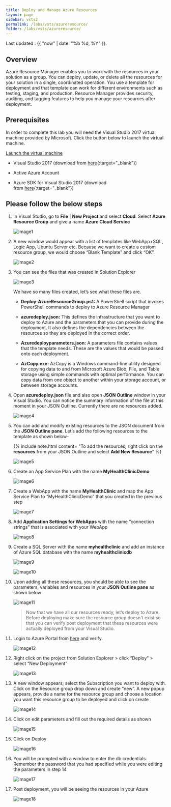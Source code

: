 ```yaml
---
title: Deploy and Manage Azure Resources
layout: page
sidebar: vsts2
permalink: /labs/vsts/azureresource/
folder: /labs/vsts/azureresource/
---
```


Last updated : {{ "now" | date: "%b %d, %Y" }}.

## Overview

Azure Resource Manager enables you to work with the resources in your solution as a group. You can deploy, update, or delete all the resources for your solution in a single, coordinated operation. You use a template for deployment and that template can work for different environments such as testing, staging, and production. Resource Manager provides security, auditing, and tagging features to help you manage your resources after deployment.

## Prerequisites

In order to complete this lab you will need the Visual Studio 2017 virtual machine provided by Microsoft. Click the button below to launch the virtual machine.

<a href="" class="launch-hol" role="button" target="_blank"><span class="lab-details">Launch the virtual machine</span></a>

- Visual Studio 2017 (download from [here](https://www.visualstudio.com/downloads/){:target="_blank"})

- Active Azure Account

- Azure SDK for Visual Studio 2017 (download from [here](https://azure.microsoft.com/en-in/downloads/){:target="_blank"})

## Please follow the below steps

1. In Visual Studio, go to **File** \| **New Project** and select **Cloud**. Select **Azure Resource Group** and give a name **Azure Cloud Service**

    ![image1](images/image1.png)

1. A new window would appear with a list of templates like WebApp+SQL, Logic App, Ubuntu Server etc. Because we want to create a custom resource group, we would choose “Blank Template” and click “OK”.

    ![image2](images/image2.png)

1. You can see the files that was created in Solution Explorer

    ![image3](images/image3.png)

    We have so many files created, let’s see what these files are.

    - **Deploy-AzureResourceGroup.ps1:** A PowerShell script that invokes PowerShell commands to deploy to Azure Resource Manager

    - **azuredeploy.json:** This defines the infrastructure that you want to deploy to Azure and the parameters that you can provide during the deployment. It also defines the dependencies between the resources so they are deployed in the correct order.

    - **Azuredeployparameters.json:** A parameters file contains values that the template needs. These are the values that would be passed onto each deployment.

    - **AzCopy.exe:** AzCopy is a Windows command-line utility designed for copying data to and from Microsoft Azure Blob, File, and Table storage using simple commands with optimal performance. You can copy data from one object to another within your storage account, or between storage accounts.

1. Open **azuredeploy.json** file and also open **JSON Outline** window in your Visual Studio. You can notice the summary information of the file at this moment in your JSON Outline. Currently there are no resources added.

   ![image4](images/image4.png)

1. You can add and modify existing resources to the JSON document from the **JSON Outline pane**. Let’s add the following resources to the template as shown below-

   {% include note.html content= "To add the resources, right click on the **resources** from your JSON Outline and select **Add New Resource**" %}

   ![image5](images/image5.png)

1. Create an App Service Plan with the name **MyHealthClinicDemo**

   ![image6](images/image6.png)

1. Create a WebApp with the name **MyHealthClinic** and map the App Service Plan to “MyHealthClinicDemo” that you created in                    the previous step

   ![image7](images/image7.png)

1. Add **Application Settings for WebApps** with the name “connection strings” that is associated with your WebApp

   ![image8](images/image8.png)

1. Create a SQL Server with the name **myhealthclinic** and add an instance of Azure SQL database with the name **myhealthclinicdb**

   ![image9](images/image9.png)

   ![image10](images/image10.png)

1. Upon adding all these resources, you should be able to see the parameters, variables and resources in your **JSON Outline pane**  as shown below

    ![image11](images/image11.png)

    >Now that we have all our resources ready, let’s deploy to Azure. Before deploying make sure the resource group doesn't exist so that you can verify post deployment that these resources were actually deployed from your Visual Studio.

1. Login to Azure Portal from [here](https://portal.azure.com) and verify.

    ![image12](images/image12.png)

1. Right click on the project from Solution Explorer &gt; click “Deploy” &gt; select “New Deployment”

    ![image13](images/image13.png)

1. A new window appears; select the Subscription you want to deploy with. Click on the Resource group drop down and create “new”. A new popup appears, provide a name for the resource group and choose a location you want this resource group to be deployed and click on create

    ![image14](images/image14.png)

1. Click on edit parameters and fill out the required details as shown

    ![image15](images/image15.png)

1. Click on Deploy

    ![image16](images/image16.png)

1. You will be prompted with a window to enter the db credentials. Remember the password that you had specified while you were editing the parameters in step 14

    ![image17](images/image17.png)

1. Post deployment, you will be seeing the resources in your Azure

    ![image18](images/image18.png)
